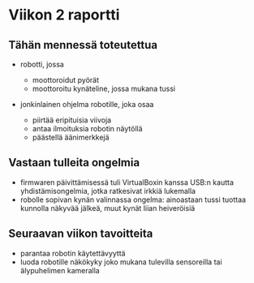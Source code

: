 # Viikon 2 raportti

## Tähän mennessä toteutettua

* robotti, jossa
	- moottoroidut pyörät
	- moottoroitu kynäteline, jossa mukana tussi

* jonkinlainen ohjelma robotille, joka osaa
	- piirtää eripituisia viivoja
	- antaa ilmoituksia robotin näytöllä
	- päästellä äänimerkkejä

## Vastaan tulleita ongelmia

* firmwaren päivittämisessä tuli VirtualBoxin kanssa USB:n kautta yhdistämisongelmia, jotka ratkesivat irkkiä lukemalla
* robolle sopivan kynän valinnassa ongelma: ainoastaan tussi tuottaa kunnolla näkyvää jälkeä, muut kynät liian heiveröisiä

## Seuraavan viikon tavoitteita

* parantaa robotin käytettävyyttä
* luoda robotille näkökyky joko mukana tulevilla sensoreilla tai älypuhelimen kameralla
